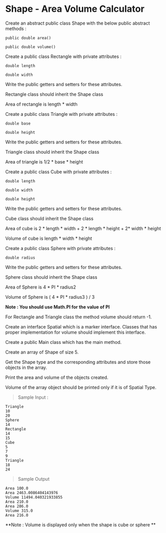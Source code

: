 # Shape - Area Volume Calculator

Create an abstract public class Shape with the below public abstract methods :

`public double area()`

`public double volume()`

Create a public class Rectangle with private attributes :

`double length`

`double width`

Write the public getters and setters for these attributes.

Rectangle class should inherit the Shape class

Area of rectangle is length * width

Create a public class Triangle with private attributes :

`double base`

`double height`

Write the public getters and setters for these attributes.

Triangle class should inherit the Shape class

Area of triangle is  1/2 * base * height

Create a public class Cube with private attributes :

`double length`

`double width`

`double height`

Write the public getters and setters for these attributes.

Cube class should inherit the Shape class

Area of cube is  2 * length * width + 2 * length * height + 2* width * height

Volume of cube is  length * width * height

Create a public class Sphere with private attributes :

`double radius`

Write the public getters and setters for these attributes.

Sphere class should inherit the Shape class

Area of  Sphere is  4  * PI * radius2

Volume of Sphere is   ( 4  * PI * radius3 ) / 3

**Note : You should use Math.PI for the value of PI**

For Rectangle and Triangle class the method volume should return -1.

Create an interface Spatial which is a marker interface. Classes that has proper implementation for volume should implement this interface.

Create a public Main class which has the main method.

Create an array of Shape of size 5.

Get the Shape type and the corresponding attributes and store those objects in the array.

Print the area and volume of the objects created.

Volume of the array object should be printed only if it is of Spatial Type.

> Sample Input :

    Triangle
    10
    20
    Sphere
    14
    Rectangle
    14
    15
    Cube
    5
    7
    9
    Triangle
    18
    24

> Sample Output

    Area 100.0
    Area 2463.0086404143976
    Volume 11494.040321933855
    Area 210.0
    Area 286.0
    Volume 315.0
    Area 216.0

**Note : Volume is displayed only when the shape is cube or sphere **